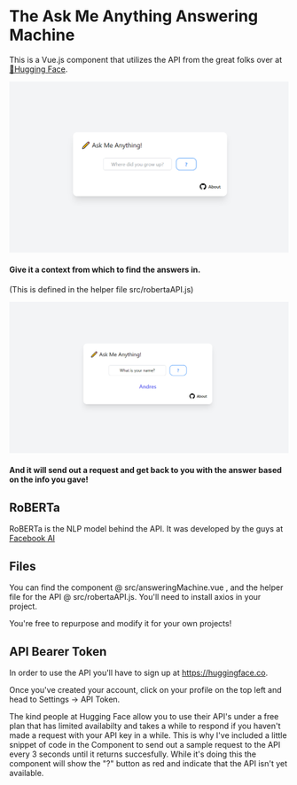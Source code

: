 # The Ask Me Anything Answering Machine
This is a Vue.js component that utilizes the API from the great folks over at [🤗Hugging Face](https://huggingface.co).

![alt text](assets/preview.png) 

#### Give it a context from which to find the answers in. 
(This is defined in the helper file src/robertaAPI.js)

![alt text](assets/preview_w_answer.png)

#### And it will send out a request and get back to you with the answer based on the info you gave!

## RoBERTa
RoBERTa is the NLP model behind the API. It was developed by the guys at [Facebook AI](https://ai.facebook.com/blog/roberta-an-optimized-method-for-pretraining-self-supervised-nlp-systems/)

## Files
You can find the component @ src/answeringMachine.vue , and the helper file for the API @ src/robertaAPI.js.
You'll need to install axios in your project.

You're free to repurpose and modify it for your own projects!

## API Bearer Token
In order to use the API you'll have to sign up at https://huggingface.co. 

Once you've created your account, click on your profile on the top left and head to Settings -> API Token.

The kind people at Hugging Face allow you to use their API's under a free plan that has limited availabilty and takes a while to respond if you haven't made a request with your API key in a while.
This is why I've included a little snippet of code in the Component to send out a sample request to the API every 3 seconds until it returns succesfully. While it's doing this the component will show the "?" button as red and indicate that the API isn't yet available.
